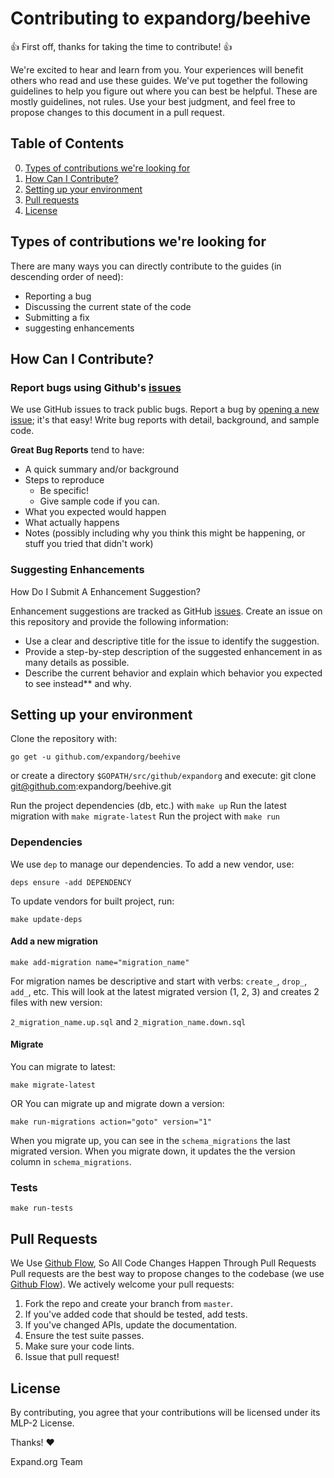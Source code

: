 # Contributing to expandorg/beehive

:+1: First off, thanks for taking the time to contribute! :+1:

We're excited to hear and learn from you. Your experiences will benefit others who read and use these guides.
We've put together the following guidelines to help you figure out where you can best be helpful. These are mostly guidelines, not rules. Use your best judgment, and feel free to propose changes to this document in a pull request.


## Table of Contents

0. [Types of contributions we're looking for](#types-of-contributions-were-looking-for)
0. [How Can I Contribute?](#how-can-i-contribute)
0. [Setting up your environment](#setting-up-your-environment)
0. [Pull requests](#pull-requests)
0. [License](#license)

## Types of contributions we're looking for

There are many ways you can directly contribute to the guides (in descending order of need):

- Reporting a bug
- Discussing the current state of the code
- Submitting a fix
- suggesting enhancements

## How Can I Contribute?

### Report bugs using Github's [issues](https://github.com/expandorg/beehive/issues)
We use GitHub issues to track public bugs. Report a bug by [opening a new issue](); it's that easy! Write bug reports with detail, background, and sample code.

**Great Bug Reports** tend to have:

- A quick summary and/or background
- Steps to reproduce
  - Be specific!
  - Give sample code if you can. 
- What you expected would happen
- What actually happens
- Notes (possibly including why you think this might be happening, or stuff you tried that didn't work)

### Suggesting Enhancements
How Do I Submit A Enhancement Suggestion?

Enhancement suggestions are tracked as GitHub [issues](https://github.com/expandorg/beehive/issues). Create an issue on this repository and provide the following information:

- Use a clear and descriptive title for the issue to identify the suggestion.
- Provide a step-by-step description of the suggested enhancement in as many details as possible.
- Describe the current behavior and explain which behavior you expected to see instead** and why.

## Setting up your environment

Clone the repository with: 

`go get -u github.com/expandorg/beehive`

or create a directory `$GOPATH/src/github/expandorg` and execute: git clone git@github.com:expandorg/beehive.git 

Run the project dependencies (db, etc.) with `make up`
Run the latest migration with `make migrate-latest`
Run the project with `make run`

### Dependencies

We use `dep` to manage our dependencies. To add a new vendor, use: 

`deps ensure -add DEPENDENCY`

To update vendors for built project, run:

`make update-deps`

#### Add a new migration

```make add-migration name="migration_name"```

For migration names be descriptive and start with verbs: `create_`, `drop_`, `add_`, etc. This will look at the latest migrated version (1, 2, 3) and creates 2 files with new version:

`2_migration_name.up.sql` and `2_migration_name.down.sql`

#### Migrate

You can migrate to latest:

```make migrate-latest```

OR You can migrate up and migrate down a version:

```make run-migrations action="goto" version="1"```

When you migrate up, you can see in the `schema_migrations` the last migrated version. When you migrate down, it updates the the version column in `schema_migrations`.

### Tests
```make run-tests```

## Pull Requests
We Use [Github Flow](https://guides.github.com/introduction/flow/index.html), So All Code Changes Happen Through Pull Requests
Pull requests are the best way to propose changes to the codebase (we use [Github Flow](https://guides.github.com/introduction/flow/index.html)). We actively welcome your pull requests:

1. Fork the repo and create your branch from `master`.
2. If you've added code that should be tested, add tests.
3. If you've changed APIs, update the documentation.
4. Ensure the test suite passes.
5. Make sure your code lints.
6. Issue that pull request!

## License
By contributing, you agree that your contributions will be licensed under its MLP-2 License.

Thanks! :heart:

Expand.org Team
